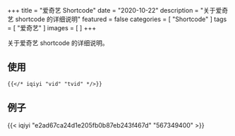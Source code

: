 +++
title = "爱奇艺 Shortcode"
date = "2020-10-22"
description = "关于爱奇艺 shortcode 的详细说明"
featured = false
categories = [
  "Shortcode"
]
tags = [
  "爱奇艺"
]
images = [
]
+++

关于爱奇艺 shortcode 的详细说明。
<!--more-->

## 使用

```markdown
{{</* iqiyi "vid" "tvid" */>}}
```

## 例子

{{< iqiyi "e2ad67ca24d1e205fb0b87eb243f467d" "567349400" >}}

